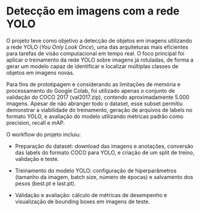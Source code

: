# Detecção em imagens com a rede YOLO

O projeto teve como objetivo a detecção de objetos em imagens utilizando a rede YOLO (*You Only Look Once*), uma das arquiteturas mais eficientes para tarefas de visão computacional em tempo real. O foco principal foi aplicar o treinamento da rede YOLO sobre imagens já rotuladas, de forma a gerar um modelo capaz de identificar e localizar múltiplas classes de objetos em imagens novas.

Para fins de prototipagem e considerando as limitações de memória e processamento do Google Colab, foi utilizado apenas o conjunto de validação do COCO 2017 (val2017.zip), contendo aproximadamente 5.000 imagens. Apesar de não abranger todo o dataset, esse subset permitiu demonstrar a viabilidade do treinamento, geração de arquivos de labels no formato YOLO, e avaliação do modelo utilizando métricas padrão como precision, recall e mAP.

O workflow do projeto incluiu:

- Preparação do dataset: download das imagens e anotações, conversão das labels do formato COCO para YOLO, e criação de um split de treino, validação e teste.

- Treinamento do modelo YOLO: configuração de hiperparâmetros (tamanho da imagem, batch size, número de épocas) e salvamento dos pesos (best.pt e last.pt).

- Validação e avaliação: cálculo de métricas de desempenho e visualização de bounding boxes em imagens de teste.
